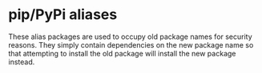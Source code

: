 # pip/PyPi aliases

These alias packages are used to occupy old package names for security reasons. They simply contain dependencies on the new package name so that attempting to install the old package will install the new package instead.